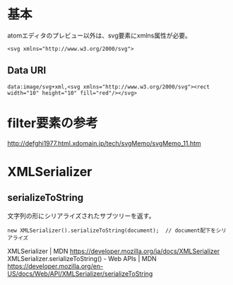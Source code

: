 # 基本
atomエディタのプレビュー以外は、svg要素にxmlns属性が必要。
```
<svg xmlns="http://www.w3.org/2000/svg">
```

## Data URI
```
data:image/svg+xml,<svg xmlns="http://www.w3.org/2000/svg"><rect width="10" height="10" fill="red"/></svg>
```

# filter要素の参考
http://defghi1977.html.xdomain.jp/tech/svgMemo/svgMemo_11.htm

# XMLSerializer
## serializeToString
文字列の形にシリアライズされたサブツリーを返す。

```
new XMLSerializer().serializeToString(document);  // document配下をシリアライズ
```


XMLSerializer | MDN
https://developer.mozilla.org/ja/docs/XMLSerializer
XMLSerializer.serializeToString() - Web APIs | MDN
https://developer.mozilla.org/en-US/docs/Web/API/XMLSerializer/serializeToString
